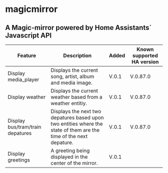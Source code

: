 # magicmirror
## A Magic-mirror powered by Home Assistants´ Javascript API

| Feature 	          | Description 	| Added 	| Known supported HA version 	|   	
|---------	          |-------------	|-------	|------------------------	|
| Display media_player| Displays the current song, artist, album and media image. |V.0.1 	|V.0.87.0 	|
| Display weather | Displays the current weather based from a weather entitiy.	| V.0.1      	|  V.0.87.0	|  
| Display bus/tram/train depatures | Displays the next two depatures based upon two entities where the state of them are the time of the next depature.  	|   V.0.1  |   V.0.87.0 	| 
| Display greetings | A greeting being displayed in the center of the mirror. | V.0.1 |  |
